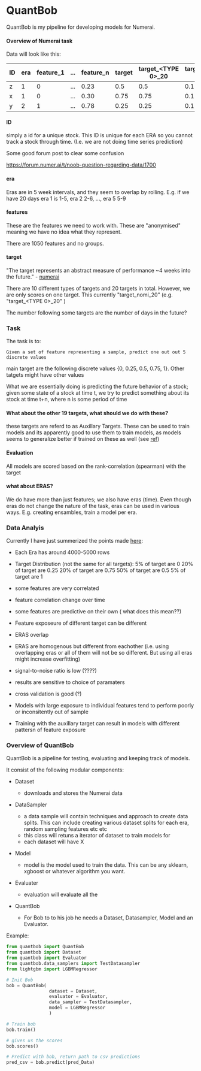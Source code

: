 # QuantBob

QuantBob is my pipeline for developing models for Numerai.


#### Overview of Numerai task


Data will look like this:


 ID  |   era |  feature_1 | ... | feature_n | target | target_<TYPE 0>_20 | target_<TYPE 0>_60 | ... | target_<TYPE 1>_20 | target_<TYPE 1>_60 | 
---- |------ | ---------- | --- | --------- | ------ | ------------------ | ------------------ | --- | ------------------ | ------------------ | 
 z   |     1 |         0  | ... |  0.23     | 0.5    |              0.5   |              0.11  | ... |             0.5434 |               0.31 |
 x   |     1 |         0  | ... |  0.30     | 0.75   |              0.75  |              0.11  | ... |             0.5434 |               0.31 |
 y   |     2 |         1  | ... |  0.78     | 0.25   |              0.25  |              0.11  | ... |             0.5434 |               0.31 |



#### ID

simply a id for a unique stock. This ID is unique for each ERA so you cannot track a stock through time. (I.e. we are not doing time series prediction)


Some good forum post to clear some confusion

https://forum.numer.ai/t/noob-question-regarding-data/1700



#### era 

Eras are in 5 week intervals, and they seem to overlap by rolling. E.g. if we have 20 days era 1 is 1-5, era 2 2-6, ..., era 5 5-9

#### features

These are the features we need to work with. These are "anonymised" meaning we have no idea what they represent.

There are 1050 features and no groups.

#### target

"The target represents an abstract measure of performance ~4 weeks into the future." - [numerai](https://docs.numer.ai/tournament/learn)


There are 10 different types of targets and 20 targets in total. However, we are only scores on one target. This currently "target_nomi_20" (e.g. "target_<TYPE 0>_20" )

The number following some targets are the number of days in the future?


### Task

The task is to:

    Given a set of feature representing a sample, predict one out out 5 discrete values


main target are the following discrete values {0, 0.25, 0.5, 0.75, 1}. Other tatgets might have other values
    
What we are essentially doing is predicting the future behavior of a stock; given some state of a stock at time t, we try to predict something about its stock at time t+n, where n is some period of time

#### What about the other 19 targets, what should we do with these? 

these targets are referd to as Auxillary Targets. These can be used to train models and its apparently good to use them to train models, as models seems to generalize better if trained on these as well (see [ref](https://github.com/numerai/example-scripts/blob/master/analysis_and_tips.ipynb))


#### Evaluation

All models are scored based on the rank-correlation (spearman) with the target


#### what about ERAS?

We do have more than just features; we also have eras (time). Even though eras do not change the nature of the task, eras can be used in various ways. E.g. creating ensambles, train a model per era.


### Data Analyis

Currently I have just summerized the points made [here](https://github.com/numerai/example-scripts/blob/master/analysis_and_tips.ipynb):

- Each Era has around 4000-5000 rows

- Target Distribution (not the same for all targets):
    5% of target are 0
    20% of target are 0.25
    20% of target are 0.75
    50% of target are 0.5
    5% of target are 1

- some features are very correlated

- feature correlation change over time

- some features are predictive on their own ( what does this mean??)

- Feature exposeure of different target can be different

- ERAS overlap

- ERAS are homogenous but different from eachother (i.e. using overlapping eras or all of them will not be so different. But using all eras might increase overfitting)

- signal-to-noise ratio is low (????)

- results are sensitive to choice of paramaters

- cross validation is good (?)

- Models with large exposure to individual features tend to perform poorly or inconsitently out of sample

- Training with the auxillary target can result in models with different pattersn of feature exposure


### Overview of QuantBob

QuantBob is a pipeline for testing, evaluating and keeping track of models.

It consist of the following modular components:

- Dataset
    - downloads and stores the Numerai data

- DataSampler
    - a data sample will contain techniques and approach to create data splits. This can include creating various dataset splits for each era, random sampling features etc etc
    - this class will retuns a iterator of dataset to train models for
    - each dataset will have X

- Model
    - model is the model used to train the data. This can be any sklearn, xgboost or whatever algorithm you want.

- Evaluater
    - evaluation will evaluate all the 

- QuantBob
    - For Bob to to his job he needs a Dataset, Datasampler, Model and an Evaluator.


Example:

```python
from quantbob import QuantBob
from quantbob import Dataset
from quantbob import Evaluator
from quantbob.data_samplers import TestDatasampler
from lightgbm import LGBMRegressor

# Init Bob
bob = QuantBob(
                dataset = Dataset,
                evaluator = Evaluator,
                data_sampler = TestDatasampler,
                model = LGBMRegressor
                )

# Train bob
bob.train()

# gives us the scores
bob.scores()

# Predict with bob, return path to csv predictions
pred_csv = bob.predict(pred_Data)
```

